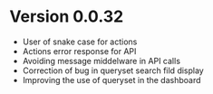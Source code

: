 # Version 0.0.32

- User of snake case for actions
- Actions error response for API
- Avoiding message middelware in API calls
- Correction of bug in queryset search fild display
- Improving the use of queryset in the dashboard
